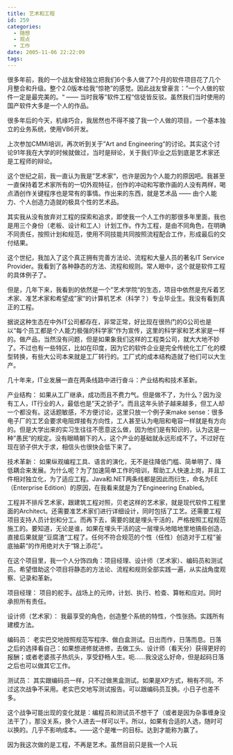 ```yaml
---
title: 艺术和工程
id: 259
categories:
  - 随想
  - 观点
  - 工作
date: 2005-11-06 22:22:09
tags:
---
```


很多年前，我的一个战友曾经独立把我们6个多人做了7个月的软件项目花了几个月整合和升级。整个2.0版本给我“惊艳”的感觉。因此战友曾豪言：”一个人做的软件一定是最完美的。“ —— 当时我等”软件工程“信徒皆反驳。虽然我们当时使用的国产软件大多是一个人的作品。

很多年后的今天，机缘巧合，我居然也不得不接了我一个人做的项目，一个基本独立的业务系统，使用VB6开发。

上次参加CMMi培训，再次听到关于”Art and Engineering“的讨论。其实这个讨论91年我在大学的时候就做过，当时是辩论，关于我们毕业之后到底是艺术家还是工程师的辩论。

这个世纪之前，我一直认为我是”艺术家“，也许是因为个人能力的原因吧。我甚至一直保持着艺术家所有的一切外观特征，创作的冲动和写歌作画的人没有两样，喝点酒创作关键程序也是常有的事情。作出来的东西，就是艺术品 —— 由个人能力、个人创造力造就的极具个性的艺术品。

其实我从没有放弃对工程的探索和追求，即使我一个人工作的那很多年里面，我也是用三个身份（老板、设计和工人）计划工作。作为工程，是由不同角色，在明确不同责任，按照计划和规范，使用不同技能共同按照流程配合工作，形成最后的交付结果。

这个世纪，我加入了这个真正拥有完善方法论、流程和大量人员的著名IT Service Provider。我看到了各种静态的方法、流程和规则。常人眼中，这个就是软件工程的具体例子了。

但是，几年下来，我看到的依然是一个”艺术学院“的生态，项目中依然是充斥着艺术家、准艺术家和希望成”家“的计算机艺术（科学？）专业毕业生。我没有看到真正的工程。

据说这种生态在中外IT公司都存在，非常正常，好比现在很热门的G公司也是以“每个员工都是个人能力极强的科学家”作为宣传，这里的科学家和艺术家是一样的。做产品，当然没有问题，但是如果象我们这样的工程类公司，就大大地不妙了。不过也有一些特区，比如在印度，因为它的软件企业是完全传统化工厂化的模型转换，有些大公司本来就是工厂转行的。工厂式的成本结构造就了他们可以大生产。

几十年来，IT业发展一直在两条线路中进行奋斗：产业结构和技术革新。

产业结构：
如果从工厂继承，成功而且不费力气。但是做不了，为什么？因为没有工人，IT行业的人，最低也是”天之骄子“。而且这年头骄子越来越多，但工人却一个都没有。这话题敏感，不方便讨论，这里只放一个例子来make sense：很多电子厂的工艺会要求电阻焊接有方向性，工人甚至认为电阻和电容一样就是有方向的。但是大学出来的实习生往往不愿意这么做，因为他们是有知识的，认为这是一种”愚民“的规定。没有眼睛朝下的人，这个产业的基础就永远形成不了。不过好在现在骄子供大于求，相信头也很快会低下来了。

技术革新：
如果纵观编程工具、语言的演化，无不是往降低门槛、简单明了、降低耦合来发展。为什么呢？为了加速简单工作的培训，帮助工人快速上岗，并且工件相对独立化，为了适应工程。Java和.NET两条线都是因此而衍生，命名为EE（Enterprise Edition）的原因，在我看来就是为了Engineering Enabled。

工程并不排斥艺术家，跟建筑工程对照，贝老这样的艺术家，就是现代软件工程里面的Architect。还需要准艺术家们进行详细设计，同时包括了工艺。还需要工程项目支持人员计划和分工。而再下去，需要的就是埋头干活的，严格按照工程规范施工的。要知道，无论是谁，如果在埋头干活的这一层埋头地暗地里地搞些创造，直接后果就是”豆腐渣“工程了。任何不符合规范的个性（任性）创造对于工程”釜底抽薪“的作用绝对大于“锦上添花”。

在这个项目里，我一个人分饰四角：项目经理、设计师（艺术家）、编码员和测试员。希望借助这个项目将静态的方法论、流程和规则全部实践一遍，从实战角度观察、记录和革新。

项目经理：
项目的舵手。战场上的元帅，计划、执行、检查、算帐和应对。同时承担所有责任。

设计师（艺术家）：
我最享受的角色，创造整个系统的特性，个性张扬。实践所有建模方法。

编码员：
老实巴交地按照规范写程序、做白盒测试。日出而作，日落而息。日落之后的选择看自己：如果想进修就进修，去做工头、设计师（看天分）获得更好的报酬；或者老婆孩子热炕头，享受舒畅人生。呃……我没这么好命，但是起码日落之后也可以做其它工作。

测试员：
其实跟编码员一样，只不过做黑盒测试。如果是XP方式，稍有不同。不过这次战争不采用。老实巴交地写测试报告。可以跟编码员互换。小日子也差不多。

这个战争可能出现的变化就是：编程员和测试员不想干了（或者是因为杂事缠身没法干了），那没关系，换个人进去一样可以干。所以，如果有合适的人选，随时可以换的。几乎不影响成本。——这个是唯一的目标。达到才能称为赢了。

因为我这次做的是工程，不再是艺术。虽然目前只是我一个人玩